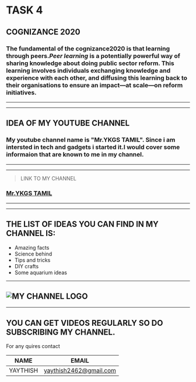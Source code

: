 # TASK 4
## COGNIZANCE 2020
### The fundamental of the __cognizance2020__ is that learning through peers._Peer learning_ is a potentially powerful way of sharing knowledge about doing public sector reform. This learning involves individuals exchanging knowledge and experience with each other, and diffusing this learning back to their organisations to ensure an impact—at scale—on reform initiatives.
---
---
##  IDEA OF MY YOUTUBE CHANNEL
### My youtube channel name is **"Mr.YKGS TAMIL"**. Since i am intersted in tech and gadgets i started it.I would cover some informaion that are known to me in my channel.
---
---
> LINK TO MY CHANNEL 
###     [Mr.YKGS TAMIL](https://www.youtube.com/channel/UCZyyDNR4bE7Nh7CF3J1BCng "Mr.YKGS TAMIL")
---
---
## THE LIST OF IDEAS YOU CAN FIND IN MY CHANNEL IS:
* Amazing facts
* Science behind
* Tips and tricks
* DIY crafts
* Some aquarium ideas
---
![MY CHANNEL LOGO](https://www.youtube.com/channel/UCZyyDNR4bE7Nh7CF3J1BCng/logo)
---
---
## YOU CAN GET VIDEOS REGULARLY SO DO SUBSCRIBING MY CHANNEL.

For any quires contact

| NAME    |         EMAIL        |
|---------|----------------------|
|YAYTHISH| yaythish2462@gmail.com|